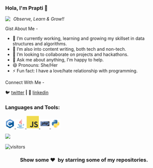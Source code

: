 ### Hola, I'm Prapti 👋
<a href="mailto:praptidevgun25@gmail.com">
  <img align="left" width="26px" src="https://cdn.jsdelivr.net/npm/simple-icons@v3/icons/gmail.svg" />
</a>



*Observe, Learn & Grow!!*

Gist About Me -
- 🔭 I’m currently working, learning and growing my skillset in data structures and algorithms.
- 🌱 I’m also into content writing, both tech and non-tech.
- 👯 I’m looking to collaborate on projects and hackathons.
- 💬 Ask me about anything, I'm happy to help.
- 😄 Pronouns: She/Her
- ⚡ Fun fact: I have a love/hate relationship with programming.

Connect With Me - 

🐦 [twitter][twitter] **|** 
👔 [linkedin][linkedin]

[twitter]: https://twitter.com/DevgunPrapti
[linkedin]: https://www.linkedin.com/in/prapti-devgun-a7186a200/

<h3 align="left">Languages and Tools:</h3>
<p align="left"> <a href="https://www.cprogramming.com/" target="_blank"> <img src="https://raw.githubusercontent.com/devicons/devicon/master/icons/c/c-original.svg" alt="c" width="30" height="30"/> </a> <a href="https://www.java.com" target="_blank"> <img src="https://raw.githubusercontent.com/devicons/devicon/master/icons/java/java-original.svg" alt="java" width="30" height="30"/> </a> <a href="https://developer.mozilla.org/en-US/docs/Web/JavaScript" target="_blank"> <img src="https://raw.githubusercontent.com/devicons/devicon/master/icons/javascript/javascript-original.svg" alt="javascript" width="40" height="40"/> </a> <a href="https://www.php.net" target="_blank"> <img src="https://raw.githubusercontent.com/devicons/devicon/master/icons/php/php-original.svg" alt="php" width="30" height="30"/> </a> <a href="https://www.python.org" target="_blank"> <img src="https://raw.githubusercontent.com/devicons/devicon/master/icons/python/python-original.svg" alt="python" width="30" height="30"/> </a> </p>

<img src = "https://github-readme-stats.vercel.app/api?username=praptidevgun25&&show_icons=true&title_color=ffffff&icon_color=bb2acf&text_color=daf7dc&bg_color=151515">


![visitors](https://visitor-badge.laobi.icu/badge?page_id=Ask-Prapti.Ask-Prapti)

<h3 align="center">Show some&nbsp;❤️&nbsp; by starring some of my repositories.</h3>
